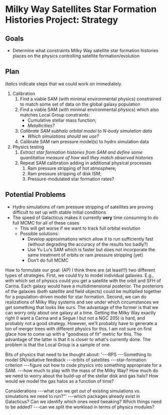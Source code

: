 # Milky Way Satellites Star Formation Histories Project: Strategy #

## Goals ##

* Determine what constraints Milky Way satellite star formation histories places on the physics controlling satellite formation/evolution

## Plan ##

*Italics* indicate steps that we could work on immediately.

1. Calibration
   1. Find a viable SAM (with minimal environmental physics) constrained to match some set of data on the global galaxy population
   2. Find a viable SAM (with minimal environmental physics) which also matches Local Group constraints:
      * Cumulative stellar mass function;
      * *Metallicities?*
   3. *Calibrate SAM subhalo orbital model to N-body simulation data*
	  * *Which simulations should we use?*
   4. Calibrate SAM ram pressure model(s) to hydro simulation data
2. Physics testing
   1. *Extract star formation histories from SAM and define some quantitative measure of how well they match observed histories*
   2. Repeat SAM calibration adding in additional physical processes
      1. Ram pressure stripping of hot atmosphere;
      2. Ram pressure stripping of disk ISM;
      3. Pressure-modulated star formation rates?

## Potential Problems ##

* Hydro simulations of ram pressure stripping of satellites are proving difficult to set up with stable initial conditions
* The speed of Galacticus makes it currently **very** time consuming to do full MCMC for all of these cases
    * This will get worse if we want to track full orbital evolution
    * Possible solutions:
        * Develop approximations which allow it to run sufficiently fast (without degrading the accuracy of the results too badly?)
    	* Use Yu Lu's SAM which is faster but does not incorporate the same treatment of orbits or ram pressure stripping (yet)
        * Don't do full MCMC 

How to formulate our goal:
(AP) I think there are (at least!!!) two different types of strategies.  First, we could try to model individual galaxies.  E.g., with which set of physics could you get a satellite with the orbit and SFH of Carina.  Each galaxy would have a multidimensional posterior.  The posteriors of the galaxies (both satellite and field objects) could be multiplied together for a population-driven model for star formation.  Second, we can do realizations of Milky Way systems and see under which circumstances we get something that looks like ours.  The advantage of the former is that we can worry only about one galaxy at a time.  Getting the Milky Way exactly right (I want a Carina and a Segue I but not a NGC 205) is hard, and probably not a good strategy.  However, we'll probably have to generate a ton of merger trees with different physics for this.  I am not sure on first glace how to come up with a "goodness of fit" metric for this.  The advantage of the latter is that it is closer to what's currently done.  The problem is that the Local Group is a sample of one.

Bits of physics that need to be thought about:
'---RPS
---Something to model SN/radiative feedback
---orbits of satellites
---star-formation criterion
---figure out how to code physics into something appropriate for a SAM.
---how much to play with the mass of the Milky Way?  How much do we need to worry about the build-up of the stellar disk and gas halo?  How would we model the gas halos as a function of time?

Considerations
---what can we get out of existing simulations vs. simulations we need to run?"'
---which packages already exist in Galacticus?  Can we identify which ones need tweaking?  Which things need to be added?
---can we split the workload in terms of physics modules?